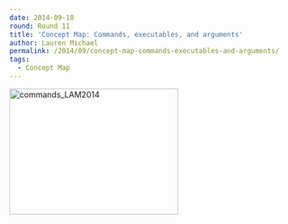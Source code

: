 ```yaml
---
date: 2014-09-18
round: Round 11
title: 'Concept Map: Commands, executables, and arguments'
author: Lauren Michael
permalink: /2014/09/concept-map-commands-executables-and-arguments/
tags:
  - Concept Map
---
```

[<img class="alignnone size-medium wp-image-8881" alt="commands_LAM2014" src="/training-course/uploads/2014/09/commands_LAM2014-300x224.jpg" width="300" height="224" />][1]

 [1]: /training-course/uploads/2014/09/commands_LAM2014.jpg

